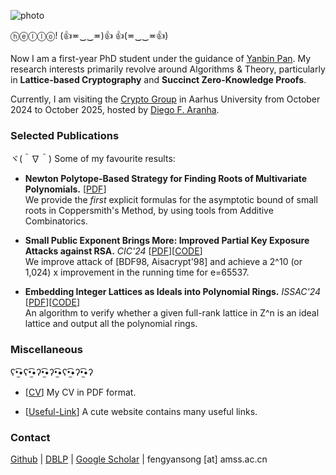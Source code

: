 ![photo](img/climbing.jpg#150 "shadow border right")

ⓗⓔⓛⓛⓞ! (👍≖‿‿≖)👍 👍(≖‿‿≖👍)

Now I am a first-year PhD student under the guidance of [Yanbin Pan](https://mmrc.iss.ac.cn/~yanbinpan/). My research interests primarily revolve around Algorithms \& Theory, particularly in **Lattice-based Cryptography** and **Succinct Zero-Knowledge Proofs**.

Currently, I am visiting the [Crypto Group](https://www.cs.au.dk/~orlandi/cryptogroup/) in Aarhus University from October 2024 to October 2025, hosted by [Diego F. Aranha](https://dfaranha.github.io/).

### Selected Publications

ヾ(＾∇＾) Some of my favourite results:

- **Newton Polytope-Based Strategy for Finding Roots of Multivariate Polynomials.** [[PDF](https://eprint.iacr.org/2024/1330)]\
We provide the *first* explicit formulas for the asymptotic bound of small roots in Coppersmith's Method, by using tools from  Additive Combinatorics.

- **Small Public Exponent Brings More: Improved Partial Key Exposure Attacks against RSA.** *CIC'24* [[PDF](https://eprint.iacr.org/2024/1329)][[CODE](https://github.com/fffmath/MSBsOfPrivateKeyAttack)]\
 We improve attack of [BDF98, Aisacrypt'98] and achieve a 2^10 (or 1,024) x improvement in the running time for e=65537.

- **Embedding Integer Lattices as Ideals into  Polynomial Rings.** *ISSAC'24* [[PDF](https://eprint.iacr.org/2024/1041)][[CODE](https://github.com/fffmath/IdentifyIdealLattice)]\
An algorithm to verify whether a given full-rank lattice in Z^n is an ideal lattice and output all the polynomial rings.

### Miscellaneous

ʕ•̫͡•ʕ•̫͡•ʔ•̫͡•ʔ•̫͡•ʕ•̫͡•ʔ•̫͡•ʔ

- [[CV](../pdf/mycv.pdf)] My CV in PDF format.

- [[Useful-Link](https://link.fffmath.com)] A cute website contains many useful links.

### Contact

[Github](https://github.com/fffmath) | [DBLP](https://dblp.org/pid/25/2643-1) | [Google Scholar](https://scholar.google.com/citations?user=mO_Dkx8AAAAJ) | fengyansong [at] amss.ac.cn